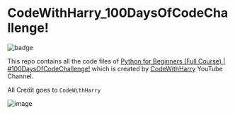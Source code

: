 # CodeWithHarry_100DaysOfCodeChallenge!

![badge](https://img.shields.io/badge/%20Python%20for%20Beginners%20(Full%20Course)-%23100DaysOfCodeChallenge!%20-brightgreen)

This repo contains all the code files of [Python for Beginners (Full Course) | #100DaysOfCodeChallenge!](https://www.youtube.com/playlist?list=PLu0W_9lII9agwh1XjRt242xIpHhPT2llg) which is created by [CodeWithHarry](https://www.youtube.com/@CodeWithHarry "CodeWithHarry") YouTube Channel.


All Credit goes to `CodeWithHarry`


![image](https://user-images.githubusercontent.com/88075256/207618382-a3e8a351-16ab-4b29-826b-830de8dd8fa6.png)
